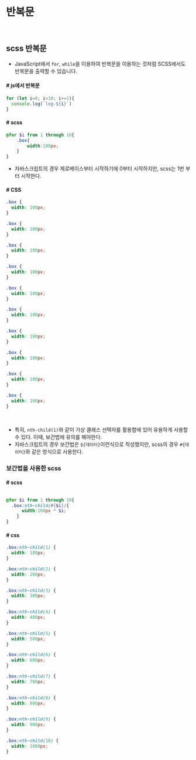 # 반복문

<br/>

## scss 반복문

- JavaScript에서 `for`, `while`을 이용하여 반복문을 이용하는 것처럼 SCSS에서도 반복문을 출력할 수 있습니다. 

#### # js에서 반복문

```js
for (let i=0; i<10; i+=1){
  console.log(`log-${i}`)
}
```

#### # scss

```scss
@for $i from 1 through 10{
    .box{
        width:100px;
    }
}
```

- 자바스크립트의 경우 제로베이스부터 시작하기에 0부터 시작하지만, scss는 1번 부터 시작한다.

#### # CSS

```CSS
.box {
  width: 100px;
}

.box {
  width: 100px;
}

.box {
  width: 100px;
}

.box {
  width: 100px;
}

.box {
  width: 100px;
}

.box {
  width: 100px;
}

.box {
  width: 100px;
}

.box {
  width: 100px;
}

.box {
  width: 100px;
}

.box {
  width: 100px;
}
```

<br/>

- 특히, `nth-child(1)`와 같이 가상 클래스 선택자를 활용함에 있어 유용하게 사용할 수 있다. 이때, 보간법에 유의를 해야한다.
- 자바스크립트의 경우 보간법은 `${데이터}`이런식으로 작성했지만, scss의 경우 `#{데이터}`와 같은 방식으로 사용한다.

### 보간법을 사용한 scss

#### # scss

```scss

@for $i from 1 through 10{
  .box:nth-child(#{$i}){
      width:100px * $i; 
    }
}
```

#### # css

```css
.box:nth-child(1) {
  width: 100px;
}

.box:nth-child(2) {
  width: 200px;
}

.box:nth-child(3) {
  width: 300px;
}

.box:nth-child(4) {
  width: 400px;
}

.box:nth-child(5) {
  width: 500px;
}

.box:nth-child(6) {
  width: 600px;
}

.box:nth-child(7) {
  width: 700px;
}

.box:nth-child(8) {
  width: 800px;
}

.box:nth-child(9) {
  width: 900px;
}

.box:nth-child(10) {
  width: 1000px;
}
```

